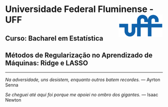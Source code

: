 # Universidade Federal Fluminense - UFF <img src="man/figures/UFF_brasao.png" align="right" />

**Curso: Bacharel em Estatística**
---

## Métodos de Regularização no Aprendizado de Máquinas: Ridge e LASSO
---

_Na adversidade, uns desistem, enquanto outros batem recordes._ — Ayrton Senna

_Se cheguei até aqui foi porque me apoiei no ombro dos gigantes._ —  Isaac Newton
